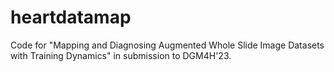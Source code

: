 # heartdatamap
Code for "Mapping and Diagnosing Augmented Whole Slide Image Datasets with Training Dynamics" in submission to DGM4H'23.
